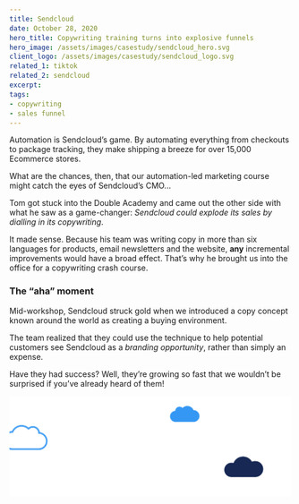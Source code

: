 ```yaml
---
title: Sendcloud
date: October 28, 2020
hero_title: Copywriting training turns into explosive funnels
hero_image: /assets/images/casestudy/sendcloud_hero.svg
client_logo: /assets/images/casestudy/sendcloud_logo.svg
related_1: tiktok
related_2: sendcloud
excerpt:
tags:
- copywriting
- sales funnel
---
```


<p class="lead">
Automation is Sendcloud’s game. By automating everything from checkouts to package tracking, they make shipping a breeze for over 15,000 Ecommerce stores.

What are the chances, then, that our automation-led marketing course might catch the eyes of Sendcloud’s CMO...

Tom got stuck into the Double Academy and came out the other side with what he saw as a game-changer: *Sendcloud could explode its sales by dialling in its copywriting*.

It made sense. Because his team was writing copy in more than six languages for products, email newsletters and the website, **any** incremental improvements would have a broad effect. That’s why he brought us into the office for a copywriting crash course.
</p>

### The “aha” moment

Mid-workshop, Sendcloud struck gold when we introduced a copy concept known around the world as creating a buying environment.

The team realized that they could use the technique to help potential customers see Sendcloud as a *branding opportunity*, rather than simply an expense.

Have they had success? Well, they’re growing so fast that we wouldn’t be surprised if you’ve already heard of them!


![](/assets/images/casestudy/sendcloud_hero.svg)

